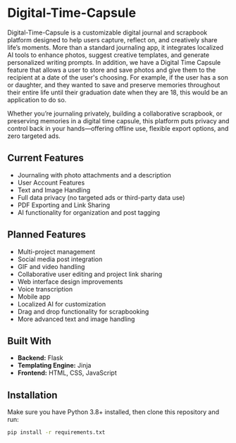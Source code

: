 # Digital-Time-Capsule

Digital-Time-Capsule is a customizable digital journal and scrapbook platform designed to help users capture, reflect on, and creatively share life’s moments. More than a standard journaling app, it integrates localized AI tools to enhance photos, suggest creative templates, and generate personalized writing prompts. In addition, we have a Digital Time Capsule feature that allows a user to store and save photos and give them to the recipient at a date of the user's choosing. For example, if the user has a son or daughter, and they wanted to save and preserve memories throughout their entire life until their graduation date when they are 18, this would be an application to do so. 

Whether you’re journaling privately, building a collaborative scrapbook, or preserving memories in a digital time capsule, this platform puts privacy and control back in your hands—offering offline use, flexible export options, and zero targeted ads.

## Current Features

-  Journaling with photo attachments and a description
-  User Account Features
-  Text and Image Handling
-  Full data privacy (no targeted ads or third-party data use)  
-  PDF Exporting and Link Sharing 
-  AI functionality for organization and post tagging

## Planned Features

- Multi-project management  
- Social media post integration  
- GIF and video handling  
- Collaborative user editing and project link sharing  
- Web interface design improvements  
- Voice transcription  
- Mobile app
- Localized AI for customization  
- Drag and drop functionality for scrapbooking  
- More advanced text and image handling  

## Built With

- **Backend:** Flask  
- **Templating Engine:** Jinja  
- **Frontend:** HTML, CSS, JavaScript  

## Installation

Make sure you have Python 3.8+ installed, then clone this repository and run:

```bash
pip install -r requirements.txt


